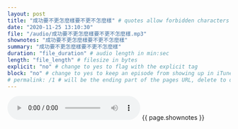 ```yaml
---
layout: post
title: "成功要不更怎麼樣要不更不怎麼樣" # quotes allow forbidden characters like the colon
date: "2020-11-25 13:10:30"
file: "/audio/成功要不更怎麼樣要不更不怎麼樣.mp3"
shownotes: "成功要不更怎麼樣要不更不怎麼樣"
summary: "成功要不更怎麼樣要不更不怎麼樣"
duration: "file_duration" # audio length in min:sec
length: "file_length" # filesize in bytes
explicit: "no" # change to yes to flag with the explicit tag
block: "no" # change to yes to keep an episode from showing up in iTunes
# permalink: /1 # will be the ending part of the pages URL, delete to default to the title
---
```


<audio controls>
<source src="{{site.url}}{{site.baseurl}}{{ page.file }}" type="audio/x-mp3">
Your browser does not support the audio element.
</audio>
{{ page.shownotes }}
